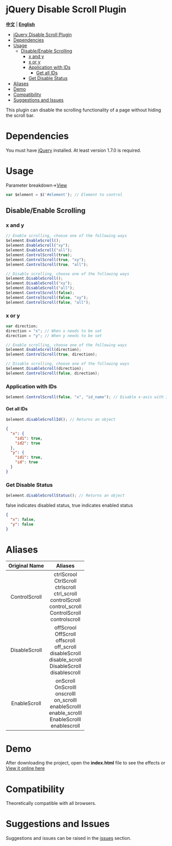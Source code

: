 # jQuery Disable Scroll Plugin

**[中文](https://github.com/gxlydlyf/jquery-disable-scroll-plugin/blob/main/README_zh.md)**
|
**[English](https://github.com/gxlydlyf/jquery-disable-scroll-plugin/blob/main/README.md)**

* [jQuery Disable Scroll Plugin](#jquery-disable-scroll-plugin)
* [Dependencies](#dependencies)
* [Usage](#usage)
	* [Disable/Enable Scrolling](#disableenable-scrolling)
		* [x and y](#x-and-y)
		* [x or y](#x-or-y)
		* [Application with IDs](#application-with-ids)
			* [Get all IDs](#get-all-ids)
		* [Get Disable Status](#get-disable-status)
* [Aliases](#aliases)
* [Demo](#demo)
* [Compatibility](#compatibility)
* [Suggestions and Issues](#suggestions-and-issues)

This plugin can disable the scrolling functionality of a page without hiding the scroll bar.

# Dependencies

You must have [jQuery](https://jquery.com/) installed.
At least version 1.7.0 is required.

# Usage

Parameter breakdown->[View](https://github.com/gxlydlyf/jquery-disable-scroll-plugin/blob/main/JSDOC/JSDOC.md)

```javascript
var $element = $('#element'); // Element to control
```

## Disable/Enable Scrolling

### x and y

```javascript
// Enable scrolling, choose one of the following ways
$element.EnableScroll();
$element.EnableScroll("xy");
$element.EnableScroll("all");
$element.ControlScroll(true);
$element.ControlScroll(true, "xy");
$element.ControlScroll(true, "all");

// Disable scrolling, choose one of the following ways
$element.DisableScroll();
$element.DisableScroll("xy");
$element.DisableScroll("all");
$element.ControlScroll(false);
$element.ControlScroll(false, "xy");
$element.ControlScroll(false, "all");
```

### x or y

```javascript
var direction;
direction = "x"; // When x needs to be set
direction = "y"; // When y needs to be set

// Enable scrolling, choose one of the following ways
$element.EnableScroll(direction);
$element.ControlScroll(true, direction);

// Disable scrolling, choose one of the following ways
$element.DisableScroll(direction);
$element.ControlScroll(false, direction);
```

### Application with IDs

```javascript
$element.ControlScroll(false, "x", "id_name"); // Disable x-axis with ID "id_name"
```

#### Get all IDs

```javascript
$element.disableScrollId(); // Returns an object
```

```json
{
  "x": {
    "id1": true,
    "id2": true
  },
  "y": {
    "id1": true,
    "id": true
  }
}
```

### Get Disable Status

```javascript
$element.disableScrollStatus(); // Returns an object
```

false indicates disabled status, true indicates enabled status

```json
{
  "x": false,
  "y": false
}
```

# Aliases

|    Original Name    |                                                                      Aliases                                                                      |
|:-------------------:|:-------------------------------------------------------------------------------------------------------------------------------------------------:|
|    ControlScroll    | ctrlScrool<br/>CtrlScroll<br/>ctrlscroll<br/>ctrl_scroll<br/>controlScroll<br/>control_scroll<br/>ControlScroll<br/>controlscroll               |
|   DisableScroll     |   offScrool<br/>OffScroll<br/>offscroll<br/>off_scroll<br/>disableScroll<br/>disable_scroll<br/>DisableScroll<br/>disablescroll                 |
|    EnableScroll     |    onScroll<br/>OnScrolll<br/>onscrolll<br/>on_scrolll<br/>enableScrolll<br/>enable_scrolll<br/>EnableScrolll<br/>enablescroll                |

# Demo

After downloading the project, open the **index.html** file to see the effects
or
[View it online here](https://gxlydlyf.github.io/jquery-disable-scroll-plugin/index.html)

# Compatibility

Theoretically compatible with all browsers.

# Suggestions and Issues

Suggestions and issues can be raised in the [issues](https://github.com/gxlydlyf/jquery-disable-scroll-plugin/issues) section.